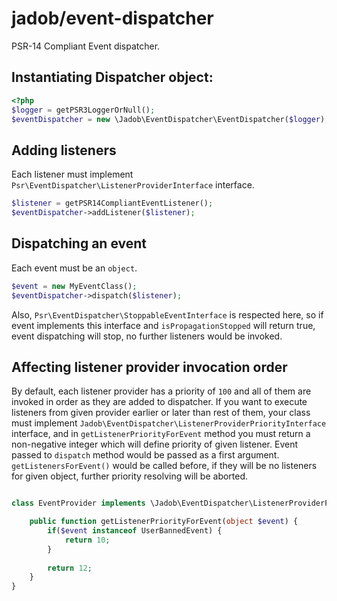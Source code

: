 # jadob/event-dispatcher

PSR-14 Compliant Event dispatcher.

## Instantiating Dispatcher object:

```php
<?php
$logger = getPSR3LoggerOrNull();
$eventDispatcher = new \Jadob\EventDispatcher\EventDispatcher($logger);
```


## Adding listeners 
Each listener must implement `Psr\EventDispatcher\ListenerProviderInterface` interface.
```php
$listener = getPSR14CompliantEventListener();
$eventDispatcher->addListener($listener);
```

## Dispatching an event
Each event must be an `object`.
```php
$event = new MyEventClass();
$eventDispatcher->dispatch($listener);
```
Also, `Psr\EventDispatcher\StoppableEventInterface` is respected here, so if event implements this interface and 
`isPropagationStopped` will return true, event dispatching will stop, no further listeners would be invoked.


## Affecting listener provider invocation order

By default, each listener provider has a priority of `100` and all of them are invoked in order as they are added to dispatcher.
If you want to execute listeners from given provider earlier or later than rest of them, your class must implement
`Jadob\EventDispatcher\ListenerProviderPriorityInterface` interface, and in `getListenerPriorityForEvent`
method you must return a  non-negative integer which will define priority of given listener. Event passed to `dispatch` method would
be passed as a first argument. `getListenersForEvent()` would be called before, if they will be no listeners for given object,
further priority resolving will be aborted.

```php

class EventProvider implements \Jadob\EventDispatcher\ListenerProviderPriorityInterface {

    public function getListenerPriorityForEvent(object $event) {
        if($event instanceof UserBannedEvent) {
            return 10;
        }       
        
        return 12;
    }   
}
```